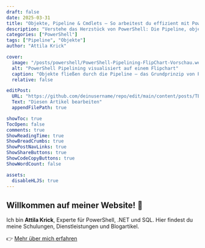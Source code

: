 ```yaml
---
draft: false
date: 2025-03-31
title: "Objekte, Pipeline & Cmdlets – So arbeitest du effizient mit PowerShell"
description: "Verstehe das Herzstück von PowerShell: Die Pipeline, objektbasierte Verarbeitung und der gezielte Umgang mit Cmdlets. Ideal für Einsteiger und aufstrebende Automatisierer."
categories: ["PowerShell"]
tags: ["Pipeline", "Objekte"]
author: "Attila Krick"

cover:
  image: "/posts/powershell/PowerShell-Pipelining-FlipChart-Vorschau.webp"
  alt: "PowerShell Pipelining visualisiert auf einem Flipchart"
  caption: "Objekte fließen durch die Pipeline – das Grundprinzip von PowerShell"
  relative: false

editPost:
  URL: "https://github.com/deinusername/repo/edit/main/content/posts/TEMPLATE.md"
  Text: "Diesen Artikel bearbeiten"
  appendFilePath: true

showToc: true
TocOpen: false
comments: true
ShowReadingTime: true
ShowBreadCrumbs: true
ShowPostNavLinks: true
ShowShareButtons: true
ShowCodeCopyButtons: true
ShowWordCount: false

assets:
  disableHLJS: true
---
```


## Willkommen auf meiner Website! 🚀

Ich bin **Attila Krick**, Experte für PowerShell, .NET und SQL.
Hier findest du meine Schulungen, Dienstleistungen und Blogartikel.

👉 [Mehr über mich erfahren](/leistungen/)
